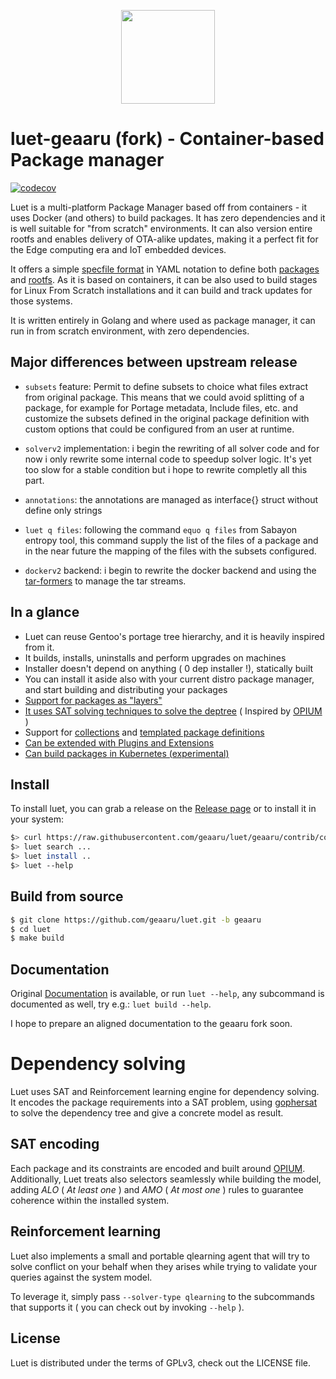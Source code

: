 
<p align="center">
  <img width=150 height=150 src="https://user-images.githubusercontent.com/2420543/119691600-0293d700-be4b-11eb-827f-49ff1174a07a.png">
</p>

# luet-geaaru (fork) - Container-based Package manager

[![codecov](https://codecov.io/gh/geaaru/luet/branch/master/graph/badge.svg)](https://codecov.io/gh/geaaru/luet)

Luet is a multi-platform Package Manager based off from containers - it uses Docker (and others) to build packages. It has zero dependencies and it is well suitable for "from scratch" environments. It can also version entire rootfs and enables delivery of OTA-alike updates, making it a perfect fit for the Edge computing era and IoT embedded devices.

It offers a simple [specfile format](https://luet-lab.github.io/docs/docs/concepts/packages/specfile/) in YAML notation to define both [packages](https://luet-lab.github.io/docs/docs/concepts/packages/) and [rootfs](https://luet-lab.github.io/docs/docs/concepts/packages/#package-layers). As it is based on containers, it can be also used to build stages for Linux From Scratch installations and it can build and track updates for those systems.

It is written entirely in Golang and where used as package manager, it can run in from scratch environment, with zero dependencies.

## Major differences between upstream release

* `subsets` feature: Permit to define subsets to choice what files extract from original package.
  This means that we could avoid splitting of a package, for example for Portage metadata, Include files, etc.
  and customize the subsets defined in the original package definition with custom options that could be
  configured from an user at runtime.

* `solverv2` implementation: i begin the rewriting of all solver code and for now i only rewrite some internal
  code to speedup solver logic. It's yet too slow for a stable condition but i hope to rewrite completly all
  this part.

* `annotations`: the annotations are managed as interface{} struct without define only strings

* `luet q files`: following the command `equo q files` from Sabayon entropy tool, this command supply the list
  of the files of a package and in the near future the mapping of the files with the subsets configured.

* `dockerv2` backend: i begin to rewrite the docker backend and using the [tar-formers](https://github.com/geaaru/tar-formers/) to manage the tar streams.


## In a glance

- Luet can reuse Gentoo's portage tree hierarchy, and it is heavily inspired from it.
- It builds, installs, uninstalls and perform upgrades on machines
- Installer doesn't depend on anything ( 0 dep installer !), statically built
- You can install it aside also with your current distro package manager, and start building and distributing your packages
- [Support for packages as "layers"](https://luet-lab.github.io/docs/docs/concepts/packages/specfile/#building-strategies)
- [It uses SAT solving techniques to solve the deptree](https://luet-lab.github.io/docs/docs/concepts/overview/constraints/) ( Inspired by [OPIUM](https://ranjitjhala.github.io/static/opium.pdf) )
- Support for [collections](https://luet-lab.github.io/docs/docs/concepts/packages/collections/) and [templated package definitions](https://luet-lab.github.io/docs/docs/concepts/packages/templates/)
- [Can be extended with Plugins and Extensions](https://luet-lab.github.io/docs/docs/concepts/plugins-and-extensions/)
- [Can build packages in Kubernetes (experimental)](https://github.com/mudler/luet-k8s)

## Install

To install luet, you can grab a release on the [Release page](https://github.com/geaaru/luet/releases) or to install it in your system:

```bash
$> curl https://raw.githubusercontent.com/geaaru/luet/geaaru/contrib/config/get_luet_root.sh | sh
$> luet search ...
$> luet install ..
$> luet --help
```

## Build from source

```bash
$ git clone https://github.com/geaaru/luet.git -b geaaru
$ cd luet
$ make build
```

## Documentation

Original [Documentation](https://luet-lab.github.io/docs) is available, or
run `luet --help`,  any subcommand is documented as well, try e.g.: `luet build --help`.

I hope to prepare an aligned documentation to the geaaru fork soon.

# Dependency solving

Luet uses SAT and Reinforcement learning engine for dependency solving.
It encodes the package requirements into a SAT problem, using [gophersat](https://github.com/crillab/gophersat) to solve the dependency tree and give a concrete model as result.

## SAT encoding

Each package and its constraints are encoded and built around [OPIUM](https://ranjitjhala.github.io/static/opium.pdf). Additionally, Luet treats
also selectors seamlessly while building the model, adding *ALO* ( *At least one* ) and *AMO* ( *At most one* ) rules to guarantee coherence within the installed system.

## Reinforcement learning

Luet also implements a small and portable qlearning agent that will try to solve conflict on your behalf
when they arises while trying to validate your queries against the system model.

To leverage it, simply pass ```--solver-type qlearning``` to the subcommands that supports it ( you can check out by invoking ```--help``` ).


## License

Luet is distributed under the terms of GPLv3, check out the LICENSE file.
